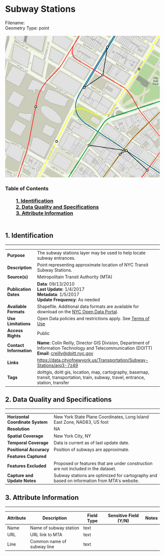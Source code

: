 # Subway Stations
Filename: <br>Geometry Type: point<br><br>![image](https://github.com/CityOfNewYork/nyc-geo-metadata/blob/master/Images/SubwayStations.PNG)

### Table of Contents<br><br>&nbsp;&nbsp;&nbsp;&nbsp;&nbsp;&nbsp;&nbsp;&nbsp;&nbsp;[**1. Identification**](#1-identification)<br>&nbsp;&nbsp;&nbsp;&nbsp;&nbsp;&nbsp;&nbsp;&nbsp;&nbsp;[**2. Data Quality and Specifications**](#2-data-quality-and-specifications)<br>&nbsp;&nbsp;&nbsp;&nbsp;&nbsp;&nbsp;&nbsp;&nbsp;&nbsp;[**3. Attribute Information**](#3-attribute-information)<br><br>
## 1. Identification
---------------------------------------------
|     |     |
| --- | --- |
**Purpose** |The subway stations layer may be used to help locate subway entrances. 
**Description** |Point representing approximate location of NYC Transit Subway Stations. 
**Source(s)** |Metropolitain Transit Authority (MTA) 
**Publication Dates** |**Data**: 09/13/2010<br>**Last Update**: 1/4/2017<br>**Metadata**: 1/5/2017<br>**Update Frequency**: As needed
**Available Formats** |Shapefile. Additional data formats are available for download on the [NYC Open Data Portal](https://data.cityofnewyork.us/Transportation/Subway-Stations/arq3-7z49).
**Use Limitations** |Open Data policies and restrictions apply. See [Terms of Use](http://www.nyc.gov/html/data/terms.html)
**Access Rights** |Public
**Contact Information** |**Name**: Colin Reilly, Director GIS Division, Department of Information Technology and Telecommunication (DOITT)<br>**Email**: creilly@doitt.nyc.gov
**Links** |https://data.cityofnewyork.us/Transportation/Subway-Stations/arq3-7z49
**Tags** |doittgis, doitt gis, location, map, cartography, basemap, transit, transportation, train, subway, travel, entrance, station, transfer
## 2. Data Quality and Specifications
---------------------------------------------
|     |     |
| --- | --- |
**Horizontal Coordinate System** |New York State Plane Coordinates, Long Island East Zone, NAD83, US foot
**Resolution** |NA
**Spatial Coverage** |New York City, NY
**Temporal Coverage** |Data is current as of last update date.
**Positional Accuracy** |Position of subways are approximate.
**Features Captured** |
**Features Excluded** |Proposed or features that are under construction are not included in the dataset. 
**Capture and Update Notes** |Subway stations are optimized for cartography and based on information from MTA's website. 
## 3. Attribute Information
---------------------------------------------
| Attribute | Description | Field Type | Sensitive Field (Y/N) | Notes| 
|------------ | ------------- | -------- | ----------- | ----------|
| Name | Name of subway station | text | 
| URL | URL link to MTA | text | 
| Line | Common name of subway line | text | 
